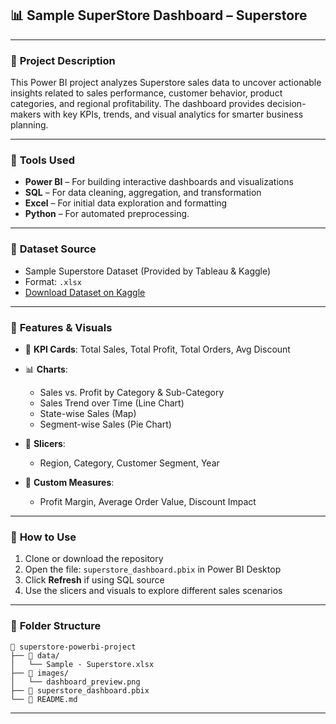 

## 📊 **Sample SuperStore  Dashboard – Superstore**

---

### 🔹 **Project Description**

This Power BI project analyzes Superstore sales data to uncover actionable insights related to sales performance, customer behavior, product categories, and regional profitability. The dashboard provides decision-makers with key KPIs, trends, and visual analytics for smarter business planning.

---

### 🔹 **Tools Used**

* **Power BI** – For building interactive dashboards and visualizations
* **SQL** – For data cleaning, aggregation, and transformation
* **Excel** – For initial data exploration and formatting
* **Python** – For automated preprocessing.

---

### 🔹 **Dataset Source**

* Sample Superstore Dataset (Provided by Tableau & Kaggle)
* Format: `.xlsx`
* [Download Dataset on Kaggle](https://www.kaggle.com/datasets/vivek468/superstore-dataset-final)

---

### 🔹 **Features & Visuals**

* 📌 **KPI Cards**: Total Sales, Total Profit, Total Orders, Avg Discount
* 📊 **Charts**:

  * Sales vs. Profit by Category & Sub-Category
  * Sales Trend over Time (Line Chart)
  * State-wise Sales (Map)
  * Segment-wise Sales (Pie Chart)
* 🧭 **Slicers**:

  * Region, Category, Customer Segment, Year
* 🧮 **Custom Measures**:

  * Profit Margin, Average Order Value, Discount Impact

---

### 🔹 **How to Use**

1. Clone or download the repository
2. Open the file: `superstore_dashboard.pbix` in Power BI Desktop
3. Click **Refresh** if using SQL source
4. Use the slicers and visuals to explore different sales scenarios

---

### 🔹 **Folder Structure**

```
📁 superstore-powerbi-project
├── 📁 data/
│   └── Sample - Superstore.xlsx
├── 📁 images/
│   └── dashboard_preview.png
├── 📄 superstore_dashboard.pbix
└── 📄 README.md
```

---


